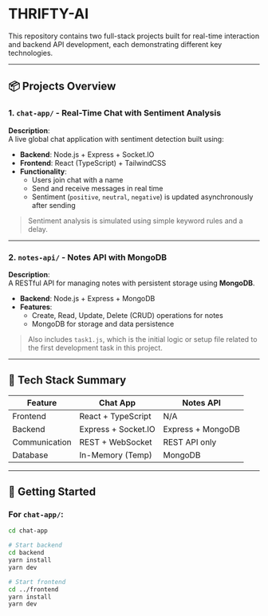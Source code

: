 # THRIFTY-AI

This repository contains two full-stack projects built for real-time interaction and backend API development, each demonstrating different key technologies.

---

## 📦 Projects Overview

### 1. `chat-app/` - Real-Time Chat with Sentiment Analysis

**Description**:  
A live global chat application with sentiment detection built using:

- **Backend**: Node.js + Express + Socket.IO
- **Frontend**: React (TypeScript) + TailwindCSS
- **Functionality**:
  - Users join chat with a name
  - Send and receive messages in real time
  - Sentiment (`positive`, `neutral`, `negative`) is updated asynchronously after sending

> Sentiment analysis is simulated using simple keyword rules and a delay.

---

### 2. `notes-api/` - Notes API with MongoDB

**Description**:  
A RESTful API for managing notes with persistent storage using **MongoDB**.

- **Backend**: Node.js + Express + MongoDB
- **Features**:
  - Create, Read, Update, Delete (CRUD) operations for notes
  - MongoDB for storage and data persistence

> Also includes `task1.js`, which is the initial logic or setup file related to the first development task in this project.

---

## 🧪 Tech Stack Summary

| Feature         | Chat App               | Notes API                  |
|------------------|------------------------|-----------------------------|
| Frontend         | React + TypeScript     | N/A                         |
| Backend          | Express + Socket.IO    | Express + MongoDB           |
| Communication    | REST + WebSocket       | REST API only               |
| Database         | In-Memory (Temp)       | MongoDB                     |

---

## 🚀 Getting Started

### For `chat-app/`:
```bash
cd chat-app

# Start backend
cd backend
yarn install
yarn dev

# Start frontend
cd ../frontend
yarn install
yarn dev
